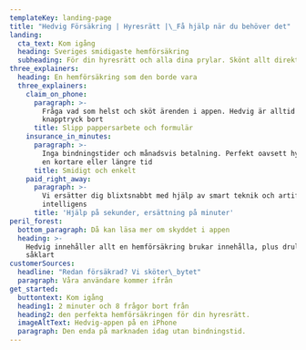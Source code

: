 ```yaml
---
templateKey: landing-page
title: "Hedvig Försäkring | Hyresrätt |\_Få hjälp när du behöver det"
landing:
  cta_text: Kom igång
  heading: Sveriges smidigaste hemförsäkring
  subheading: För din hyresrätt och alla dina prylar. Skönt allt direkt i appen.
three_explainers:
  heading: En hemförsäkring som den borde vara
  three_explainers:
    claim_on_phone:
      paragraph: >-
        Fråga vad som helst och sköt ärenden i appen. Hedvig är alltid bara ett
        knapptryck bort
      title: Slipp pappersarbete och formulär
    insurance_in_minutes:
      paragraph: >-
        Inga bindningstider och månadsvis betalning. Perfekt oavsett hyr under
        en kortare eller längre tid
      title: Smidigt och enkelt
    paid_right_away:
      paragraph: >-
        Vi ersätter dig blixtsnabbt med hjälp av smart teknik och artificiell
        intelligens
      title: 'Hjälp på sekunder, ersättning på minuter'
peril_forest:
  bottom_paragraph: Då kan läsa mer om skyddet i appen
  heading: >-
    Hedvig innehåller allt en hemförsäkring brukar innehålla, plus drulle
    såklart
customerSources:
  headline: "Redan försäkrad? Vi sköter\_bytet"
  paragraph: Våra användare kommer ifrån
get_started:
  buttontext: Kom igång
  heading1: 2 minuter och 8 frågor bort från
  heading2: den perfekta hemförsäkringen för din hyresrätt.
  imageAltText: Hedvig-appen på en iPhone
  paragraph: Den enda på marknaden idag utan bindningstid.
---
```


